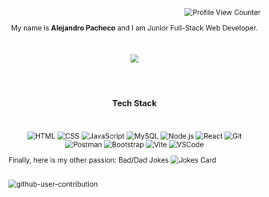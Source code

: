 <!-- # ¡Hey! , You found me! 🎯

-->
<div align="right">

![Profile View Counter](https://komarev.com/ghpvc/?username=AlejandroPachec&color=00BFB2)

</div>

<div align="center">

  My name is <b>Alejandro Pacheco</b> and I am Junior Full-Stack Web Developer.

  <br/>

  [<img src="https://img.shields.io/badge/-Alejandro_Pacheco-red?style=flat-square&logo=Linkedin&logoColor=white&color=red&link=https://www.linkedin.com/in/alejandropachecoferro/)">](https://www.linkedin.com/in/alejandropachecoferro/)
 
</div>

<br/>


<br />

<h3  align="center">Tech Stack</h3>

<br />

<div align="center">

  ![HTML](https://img.shields.io/badge/HTML5-E34F26?style=for-the-badge&logo=html5&logoColor=white)
  ![CSS](https://img.shields.io/badge/CSS3-1572B6?style=for-the-badge&logo=css3&logoColor=white)
  ![JavaScript](https://img.shields.io/badge/JavaScript-F7DF1E.svg?style=for-the-badge&logo=JavaScript&logoColor=black)
  ![MySQL](https://img.shields.io/badge/MySQL-005C84?style=for-the-badge&logo=mysql&logoColor=white)
  ![Node.js](https://img.shields.io/badge/Node.js-339933.svg?style=for-the-badge&logo=nodedotjs&logoColor=white)
  ![React](https://img.shields.io/badge/React-61DAFB.svg?style=for-the-badge&logo=React&logoColor=black)
  ![Git](https://img.shields.io/badge/GIT-E44C30?style=for-the-badge&logo=git&logoColor=white)
  ![Postman](https://img.shields.io/badge/Postman-FF6C37.svg?style=for-the-badge&logo=Postman&logoColor=white)
  ![Bootstrap](https://img.shields.io/badge/Bootstrap-7952B3.svg?style=for-the-badge&logo=Bootstrap&logoColor=white)
  ![Vite](https://img.shields.io/badge/Vite-646CFF.svg?style=for-the-badge&logo=Vite&logoColor=white)
  ![VSCode](https://img.shields.io/badge/Visual%20Studio%20Code-007ACC.svg?style=for-the-badge&logo=Visual-Studio-Code&logoColor=white)

</div>

<div>
  <span>Finally, here is my other passion: Bad/Dad Jokes</span>
  <img src="https://readme-jokes.vercel.app/api" alt="Jokes Card" />
  
</div>

<br />

![github-user-contribution](https://github.com/AlejandroPachec/AlejandroPachec/assets/138246057/9a201126-c42c-45f0-ae24-1e03580219d5)


<!---
<h3 align="center">
You can see my projects here
</h3>

<div align="center">👇🏼👇🏼</div>
--->
<!---
AlejandroPachec/AlejandroPachec is a ✨ special ✨ repository because its `README.md` (this file) appears on your GitHub profile.
You can click the Preview link to take a look at your changes.
--->
